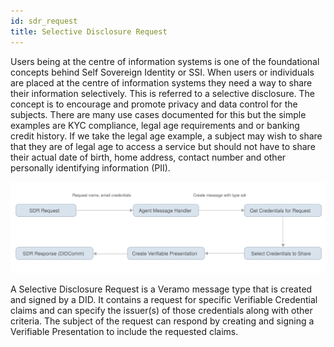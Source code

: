 ```yaml
---
id: sdr_request
title: Selective Disclosure Request
---
```


Users being at the centre of information systems is one of the foundational concepts behind Self Sovereign Identity or
SSI. When users or individuals are placed at the centre of information systems they need a way to share their
information selectively. This is referred to a selective disclosure. The concept is to encourage and promote privacy and
data control for the subjects. There are many use cases documented for this but the simple examples are KYC compliance,
legal age requirements and or banking credit history. If we take the legal age example, a subject may wish to share that
they are of legal age to access a service but should not have to share their actual date of birth, home address, contact
number and other personally identifying information (PII).

![img](../../static/img/diagrams/sdr_request_flow.svg)

A Selective Disclosure Request is a Veramo message type that is created and signed by a DID. It contains a request for
specific Verifiable Credential claims and can specify the issuer(s) of those credentials along with other criteria. The
subject of the request can respond by creating and signing a Verifiable Presentation to include the requested claims.
